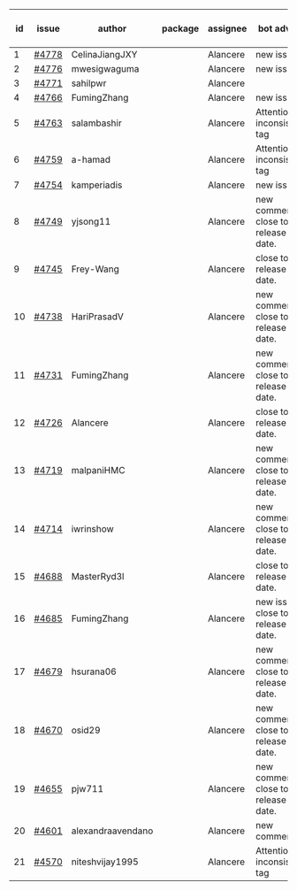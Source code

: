 | id | issue | author | package | assignee | bot advice | created date of issue | target release date | date from target |
| ------ | ------ | ------ | ------ | ------ | ------ | ------ | ------ | :-----: |
| 1 | [#4778](https://github.com/Azure/sdk-release-request/issues/4778) | CelinaJiangJXY |  | Alancere | new issue. | 11-22 | 12-22 |  |
| 2 | [#4776](https://github.com/Azure/sdk-release-request/issues/4776) | mwesigwaguma |  | Alancere | new issue. | 11-21 | 12-22 |  |
| 3 | [#4771](https://github.com/Azure/sdk-release-request/issues/4771) | sahilpwr |  | Alancere |  | 11-16 | 12-22 |  |
| 4 | [#4766](https://github.com/Azure/sdk-release-request/issues/4766) | FumingZhang |  | Alancere | new issue. | 11-15 | 12-22 |  |
| 5 | [#4763](https://github.com/Azure/sdk-release-request/issues/4763) | salambashir |  | Alancere | Attention to inconsistent tag | 11-13 | 12-22 |  |
| 6 | [#4759](https://github.com/Azure/sdk-release-request/issues/4759) | a-hamad |  | Alancere | Attention to inconsistent tag | 11-10 | 12-22 |  |
| 7 | [#4754](https://github.com/Azure/sdk-release-request/issues/4754) | kamperiadis |  | Alancere | new issue. | 11-10 | 12-22 |  |
| 8 | [#4749](https://github.com/Azure/sdk-release-request/issues/4749) | yjsong11 |  | Alancere | new comment. close to release date.  | 11-09 | 11-24 | 0 |
| 9 | [#4745](https://github.com/Azure/sdk-release-request/issues/4745) | Frey-Wang |  | Alancere | close to release date.  | 11-09 | 11-24 | 0 |
| 10 | [#4738](https://github.com/Azure/sdk-release-request/issues/4738) | HariPrasadV |  | Alancere | new comment. close to release date.  | 11-08 | 11-24 | 0 |
| 11 | [#4731](https://github.com/Azure/sdk-release-request/issues/4731) | FumingZhang |  | Alancere | new comment. close to release date.  | 11-08 | 11-24 | 0 |
| 12 | [#4726](https://github.com/Azure/sdk-release-request/issues/4726) | Alancere |  | Alancere | close to release date.  | 11-07 | 11-24 | 0 |
| 13 | [#4719](https://github.com/Azure/sdk-release-request/issues/4719) | malpaniHMC |  | Alancere | new comment. close to release date.  | 11-06 | 11-24 | 0 |
| 14 | [#4714](https://github.com/Azure/sdk-release-request/issues/4714) | iwrinshow |  | Alancere | new comment. close to release date.  | 11-06 | 11-24 | 0 |
| 15 | [#4688](https://github.com/Azure/sdk-release-request/issues/4688) | MasterRyd3l |  | Alancere | close to release date.  | 10-26 | 11-24 | 0 |
| 16 | [#4685](https://github.com/Azure/sdk-release-request/issues/4685) | FumingZhang |  | Alancere | new issue. close to release date.  | 10-26 | 11-24 | 0 |
| 17 | [#4679](https://github.com/Azure/sdk-release-request/issues/4679) | hsurana06 |  | Alancere | new comment. close to release date.  | 10-23 | 11-24 | 0 |
| 18 | [#4670](https://github.com/Azure/sdk-release-request/issues/4670) | osid29 |  | Alancere | new comment. close to release date.  | 10-23 | 11-24 | 0 |
| 19 | [#4655](https://github.com/Azure/sdk-release-request/issues/4655) | pjw711 |  | Alancere | new comment. close to release date.  | 10-13 | 11-24 | 0 |
| 20 | [#4601](https://github.com/Azure/sdk-release-request/issues/4601) | alexandraavendano |  | Alancere | new comment. | 10-02 | 10-27 |  |
| 21 | [#4570](https://github.com/Azure/sdk-release-request/issues/4570) | niteshvijay1995 |  | Alancere | Attention to inconsistent tag | 09-26 | 10-27 |  |
